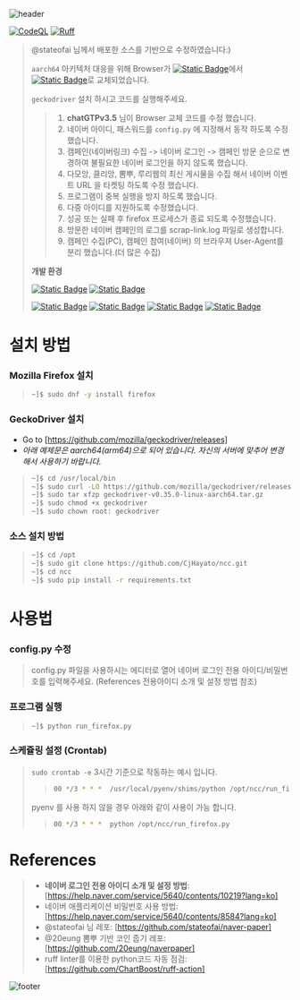 ![header](https://capsule-render.vercel.app/api?type=waving&color=timeGradient&height=130&section=header&text=CjHayato/ncc&fontSize=30&fontColor=ffffff&fontAlign=80&fontAlignY=40)

[![CodeQL](https://github.com/CjHayato/ncc/actions/workflows/codeql.yml/badge.svg)](https://github.com/CjHayato/ncc/actions/workflows/codeql.yml)
[![Ruff](https://github.com/CjHayato/ncc/actions/workflows/ruff-action.yml/badge.svg)](https://github.com/CjHayato/ncc/actions/workflows/ruff-action.yml)
> @stateofai 님께서 배포한 소스를 기반으로 수정하였습니다:)
> 
> `aarch64` 아키텍처 대응을 위해 Browser가 [![Static Badge](https://img.shields.io/badge/chrome-_-4285F4?style=plastic&logo=googlechrome)](#)에서 [![Static Badge](https://img.shields.io/badge/firefox-_-FF7139?style=plastic&logo=firefoxbrowser)](#)로 교체되었습니다.
> 
> `geckodriver` 설치 하시고 코드를 실행해주세요.
>
>> 1. **chatGTPv3.5** 님이 Browser 교체 코드를 수정 했습니다.
>> 2. 네이버 아이디, 패스워드를 `config.py` 에 지정해서 동작 하도록 수정했습니다.
>> 3. 캠페인(네이버링크) 수집 -> 네이버 로그인 -> 캠페인 방문 순으로 변경하여 불필요한 네이버 로그인을 하지 않도록 했습니다.
>> 4. 다모앙, 클리앙, 뽐뿌, 루리웹의 최신 게시물을 수집 해서 네이버 이벤트 URL 을 타켓팅 하도록 수정 했습니다.
>> 5. 프로그램이 중복 실행을 방지 하도록 했습니다.
>> 6. 다중 아이디를 지원하도록 수정했습니다.
>> 7. 성공 또는 실패 후 firefox 프로세스가 종료 되도록 수정했습니다.
>> 8. 방문한 네이버 캠페인의 로그를 scrap-link.log 파일로 생성합니다.
>> 9. 캠페인 수집(PC), 캠페인 참여(네이버) 의 브라우져 User-Agent를 분리 했습니다.(더 많은 수집)
>
> **개발 환경**
> 
> [![Static Badge](https://img.shields.io/badge/Oracle_Cloud_Infrastructure-A1_instance-F80000?style=plastic&logo=oracle)](#)
> [![Static Badge](https://img.shields.io/badge/ORACLE_linux-8_aarch64-F80000?style=plastic&logo=oracle)](#)
> 
> [![Static Badge](https://img.shields.io/badge/Python-3.6-3776AB?style=plastic&logo=python&labelColor=silver)](#)
> [![Static Badge](https://img.shields.io/badge/Python-3.9-3776AB?style=plastic&logo=python&labelColor=silver)](#)
> [![Static Badge](https://img.shields.io/badge/(pyenv)Python-3.10-3776AB?style=plastic&logo=python&labelColor=silver)](#)
> [![Static Badge](https://img.shields.io/badge/Python-3.11-3776AB?style=plastic&logo=python&labelColor=silver)](#)

# 설치 방법
### Mozilla Firefox 설치
> ```bash
> ~]$ sudo dnf -y install firefox
> ```
### GeckoDriver 설치
- Go to [https://github.com/mozilla/geckodriver/releases]
- *아래 예제문은 aarch64(arm64)으로 되어 있습니다. 자신의 서버에 맞추어 변경해서 사용하기 바랍니다.*
> ```bash
> ~]$ cd /usr/local/bin
> ~]$ sudo curl -LO https://github.com/mozilla/geckodriver/releases/download/v0.35.0/geckodriver-v0.35.0-linux-aarch64.tar.gz
> ~]$ sudo tar xfzp geckodriver-v0.35.0-linux-aarch64.tar.gz
> ~]$ sudo chmod +x geckodriver
> ~]$ sudo chown root: geckodriver
> ```

### 소스 설치 방법
> ```bash
> ~]$ cd /opt
> ~]$ sudo git clone https://github.com/CjHayato/ncc.git
> ~]$ cd ncc
> ~]$ sudo pip install -r requirements.txt
> ```

# 사용법
### config.py 수정
> config.py 파일을 사용하시는 에디터로 열어 네이버 로그인 전용 아이디/비밀번호를 입력해주세요. (References 전용아이디 소개 및 설정 방법 참조)

### 프로그램 실행
> ```bash
> ~]$ python run_firefox.py
> ```

### 스케쥴링 설정 (Crontab)
> `sudo crontab -e` 3시간 기준으로 작동하는 예시 입니다.
>> ```bash
>> 00 */3 * * *  /usr/local/pyenv/shims/python /opt/ncc/run_firefox.py
>> ```
> pyenv 를 사용 하지 않을 경우 아래와 같이 사용이 가능 합니다.
>> ```bash
>> 00 */3 * * *  python /opt/ncc/run_firefox.py
>> ```

# References
> * **네이버 로그인 전용 아이디 소개 및 설정 방법**: [https://help.naver.com/service/5640/contents/10219?lang=ko]
> * 네이버 애플리케이션 비밀번호 사용 방법: [https://help.naver.com/service/5640/contents/8584?lang=ko]
> * @stateofai 님 레포: [https://github.com/stateofai/naver-paper]
> * @20eung 뽐뿌 기반 코인 줍기 레포: [https://github.com/20eung/naverpaper]
> * ruff linter를 이용한 python코드 자동 점검: [https://github.com/ChartBoost/ruff-action]

![footer](https://capsule-render.vercel.app/api?type=waving&color=timeGradient&height=70&section=footer)
